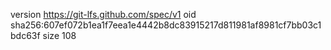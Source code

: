 version https://git-lfs.github.com/spec/v1
oid sha256:607ef072b1ea1f7eea1e4442b8dc83915217d811981af8981cf7bb03c1bdc63f
size 108
